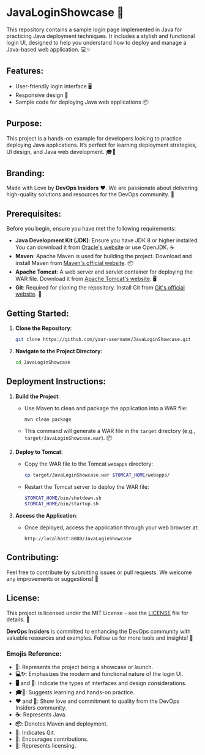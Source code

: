# JavaLoginShowcase 🚀

This repository contains a sample login page implemented in Java for practicing Java deployment techniques. It includes a stylish and functional login UI, designed to help you understand how to deploy and manage a Java-based web application. 💻✨

## Features:
- User-friendly login interface 🖥️
- Responsive design 📱
- Sample code for deploying Java web applications 📦

## Purpose:
This project is a hands-on example for developers looking to practice deploying Java applications. It’s perfect for learning deployment strategies, UI design, and Java web development. 🎓🔧

## Branding:
Made with Love by **DevOps Insiders** ❤️. We are passionate about delivering high-quality solutions and resources for the DevOps community. 🌟

## Prerequisites:
Before you begin, ensure you have met the following requirements:

- **Java Development Kit (JDK)**: Ensure you have JDK 8 or higher installed. You can download it from [Oracle's website](https://www.oracle.com/java/technologies/javase-jdk11-downloads.html) or use OpenJDK. ☕
- **Maven**: Apache Maven is used for building the project. Download and install Maven from [Maven's official website](https://maven.apache.org/download.cgi). 📦
- **Apache Tomcat**: A web server and servlet container for deploying the WAR file. Download it from [Apache Tomcat's website](https://tomcat.apache.org/download-90.cgi). 🖥️
- **Git**: Required for cloning the repository. Install Git from [Git's official website](https://git-scm.com/downloads). 🧩

## Getting Started:
1. **Clone the Repository**:
   ```bash
   git clone https://github.com/your-username/JavaLoginShowcase.git
   ```
2. **Navigate to the Project Directory**:
   ```bash
   cd JavaLoginShowcase
   ```

## Deployment Instructions:
1. **Build the Project**:
   - Use Maven to clean and package the application into a WAR file:
     ```bash
     mvn clean package
     ```
   - This command will generate a WAR file in the `target` directory (e.g., `target/JavaLoginShowcase.war`). 📦

2. **Deploy to Tomcat**:
   - Copy the WAR file to the Tomcat `webapps` directory:
     ```bash
     cp target/JavaLoginShowcase.war $TOMCAT_HOME/webapps/
     ```
   - Restart the Tomcat server to deploy the WAR file:
     ```bash
     $TOMCAT_HOME/bin/shutdown.sh
     $TOMCAT_HOME/bin/startup.sh
     ```

3. **Access the Application**:
   - Once deployed, access the application through your web browser at:
     ```
     http://localhost:8080/JavaLoginShowcase
     ```

## Contributing:
Feel free to contribute by submitting issues or pull requests. We welcome any improvements or suggestions! 🤝

## License:
This project is licensed under the MIT License - see the [LICENSE](LICENSE) file for details. 📜

**DevOps Insiders** is committed to enhancing the DevOps community with valuable resources and examples. Follow us for more tools and insights! 🌟

### Emojis Reference:
- **🚀**: Represents the project being a showcase or launch.
- **💻✨**: Emphasizes the modern and functional nature of the login UI.
- **🖥️** and **📱**: Indicate the types of interfaces and design considerations.
- **🎓🔧**: Suggests learning and hands-on practice.
- **❤️** and **🌟**: Show love and commitment to quality from the DevOps Insiders community.
- **☕**: Represents Java.
- **📦**: Denotes Maven and deployment.
- **🧩**: Indicates Git.
- **🤝**: Encourages contributions.
- **📜**: Represents licensing.
